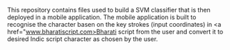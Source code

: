 This repository contains files used to build a SVM classifier that is then deployed in a mobile application. The mobile application is built to recognise the character basen on the key strokes (input coordinates) in <a href="www.bharatiscript.com>Bharati script</a> from the user and convert it to desired Indic script character as chosen by the user.